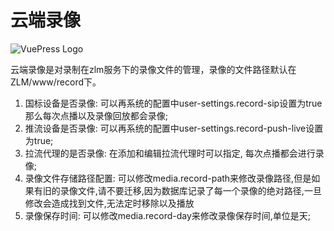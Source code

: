 # 云端录像

![VuePress Logo](/images/img/1.png)

云端录像是对录制在zlm服务下的录像文件的管理，录像的文件路径默认在ZLM/www/record下。

1. 国标设备是否录像: 可以再系统的配置中user-settings.record-sip设置为true那么每次点播以及录像回放都会录像;
2. 推流设备是否录像: 可以再系统的配置中user-settings.record-push-live设置为true;
3. 拉流代理的是否录像: 在添加和编辑拉流代理时可以指定, 每次点播都会进行录像;
4. 录像文件存储路径配置: 可以修改media.record-path来修改录像路径,但是如果有旧的录像文件,请不要迁移,因为数据库记录了每一个录像的绝对路径,一旦修改会造成找到文件,无法定时移除以及播放
5. 录像保存时间: 可以修改media.record-day来修改录像保存时间,单位是天;
